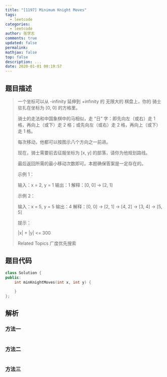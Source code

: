 ```yaml
---
title: "[1197] Minimum Knight Moves"
tags:
  - leetcode
categories:
  - leetcode
author: 张学志
comments: true
updated: false
permalink:
mathjax: false
top: false
description: ...
date: 2020-01-01 00:19:57
---
```


## 题目描述

> 一个坐标可以从 -infinity 延伸到 +infinity 的 无限大的 棋盘上，你的 骑士 驻扎在坐标为 [0, 0] 的方格里。 
> 
> 骑士的走法和中国象棋中的马相似，走 “日” 字：即先向左（或右）走 1 格，再向上（或下）走 2 格；或先向左（或右）走 2 格，再向上（或下）走 1 格。 
> 
> 每次移动，他都可以按图示八个方向之一前进。 
> 
> 
> 
> 现在，骑士需要前去征服坐标为 [x, y] 的部落，请你为他规划路线。 
> 
> 最后返回所需的最小移动次数即可。本题确保答案是一定存在的。 
> 
> 
> 
> 示例 1： 
> 
> 输入：x = 2, y = 1
> 输出：1
> 解释：[0, 0] → [2, 1]
> 
> 
> 示例 2： 
> 
> 输入：x = 5, y = 5
> 输出：4
> 解释：[0, 0] → [2, 1] → [4, 2] → [3, 4] → [5, 5]
> 
> 
> 
> 
> 提示： 
> 
> 
> |x| + |y| <= 300 
> 
> Related Topics 广度优先搜索

## 题目代码

```cpp
class Solution {
public:
    int minKnightMoves(int x, int y) {
        
    }
};
```

## 解析

### 方法一

```cpp

```

### 方法二

```cpp

```

### 方法三

```cpp

```

